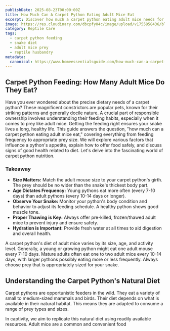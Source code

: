 ```yaml
---
publishDate: 2025-08-23T00:00:00Z
title: How Much Can A Carpet Python Eating Adult Mice Eat
excerpt: Discover how much a carpet python eating adult mice needs for optimal health and growth. Learn ideal feeding sizes and schedules for your snake.
image: https://res.cloudinary.com/dbcpfy04c/image/upload/v1755858436/blog_image_1755858436_y0jx8y.webp
category: Reptile Care
tags:
  - carpet python feeding
  - snake diet
  - adult mice prey
  - reptile husbandry
metadata:
  canonical: https://www.homeessentialsguide.com/how-much-can-a-carpet-python-eating-adult-mice-eat
---
```


## Carpet Python Feeding: How Many Adult Mice Do They Eat?

Have you ever wondered about the precise dietary needs of a carpet python? These magnificent constrictors are popular pets, known for their striking patterns and generally docile nature. A crucial part of responsible ownership involves understanding their feeding habits, especially when it comes to prey like adult mice. Getting the feeding right ensures your snake lives a long, healthy life. This guide answers the question, "how much can a carpet python eating adult mice eat," covering everything from feeding frequency to appropriate prey size. We will explore various factors that influence a python's appetite, explain how to offer food safely, and discuss signs of good health related to diet. Let's delve into the fascinating world of carpet python nutrition.

### Takeaway

*   **Size Matters:** Match the adult mouse size to your carpet python's girth. The prey should be no wider than the snake's thickest body part.
*   **Age Dictates Frequency:** Young pythons eat more often (every 7-10 days) than adult pythons (every 10-14 days or longer).
*   **Observe Your Snake:** Monitor your python's body condition and behavior to adjust its feeding schedule. A healthy python shows good muscle tone.
*   **Proper Thawing is Key:** Always offer pre-killed, frozen/thawed adult mice to prevent injury and ensure safety.
*   **Hydration is Important:** Provide fresh water at all times to aid digestion and overall health.

A carpet python's diet of adult mice varies by its size, age, and activity level. Generally, a young or growing python might eat one adult mouse every 7-10 days. Mature adults often eat one to two adult mice every 10-14 days, with larger pythons possibly eating more or less frequently. Always choose prey that is appropriately sized for your snake.

## Understanding the Carpet Python's Natural Diet

Carpet pythons are opportunistic feeders in the wild. They eat a variety of small to medium-sized mammals and birds. Their diet depends on what is available in their natural habitat. This means they are adapted to consume a range of prey types and sizes.

In captivity, we aim to replicate this natural diet using readily available resources. Adult mice are a common and convenient food